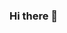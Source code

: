 ### Hi there 👋

<!--
**jucho2725/jucho2725** is a ✨ _special_ ✨ repository because its `README.md` (this file) appears on your GitHub profile.

Here are some ideas to get you started:

- 🔭 I’m Graduate Student in SKKU
- 🌱 I’m currently interested in a variety of topic in NLP, specially:
  - Controllable Text Generation
  - Question Answering
  - Text data Augmentation
- 📫 How to reach me: cju2725@gmail.com 

- ⚡ Fun fact: ...
